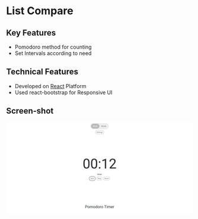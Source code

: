 # List Compare

<h2>Key Features</h2>
<ul>
    <li>Pomodoro method for counting</li>
    <li>Set Intervals according to need</li>
</ul>

<h2>Technical Features</h2>
<ul>
    <li>Developed on <a href="https://reactjs.org/">React</a> Platform</li>
    <li>Used <a>react-bootstrap</a> for Responsive UI</li>
</ul>

<h2>Screen-shot</h2>
<img src="https://raw.githubusercontent.com/PratikFandade/Pomodoro-Timer/main/src/assests/pomodoro-timer.JPG" />
